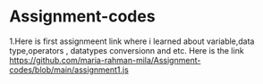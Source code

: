 # Assignment-codes
1.Here is first assignmeent link where i learned about variable,data type,operators , datatypes conversionn and etc.
Here is the link https://github.com/maria-rahman-mila/Assignment-codes/blob/main/assignment1.js
